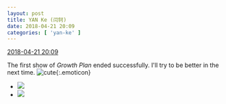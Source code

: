 ```yaml
---
layout: post
title: YAN Ke (闫钶)
date: 2018-04-21 20:09
categories: [ 'yan-ke' ]
---
```


<div class="weibo-info">
  <a href="https://weibo.com/6505423304/Gd9c03Ucv">2018-04-21 20:09</a>
</div>

The first show of *Growth Plan* ended successfully. I'll try to be better in the next time. ![cute](https://img.t.sinajs.cn/t4/appstyle/expression/ext/normal/09/2018new_keai_org.png){:.emoticon}

<!-- more -->

<ul class="weibo-pic-list-1">
  <li class="weibo-pic">
    <a href="http://wx1.sinaimg.cn/mw690/0076g5Mkgy1fqkjb18fc4j30qo1aztdn.jpg"><img src="http://wx1.sinaimg.cn/thumb150/0076g5Mkgy1fqkjb18fc4j30qo1aztdn.jpg"/></a>
  </li>
  <li class="weibo-pic">
    <a href="http://wx2.sinaimg.cn/mw690/0076g5Mkgy1fqkjb01ps7j30qo18s78t.jpg"><img src="http://wx2.sinaimg.cn/thumb150/0076g5Mkgy1fqkjb01ps7j30qo18s78t.jpg"/></a>
  </li>
</ul>

